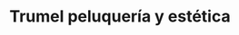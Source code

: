 ---
title: "Trumel peluquería y estética"
url: /sevilla/trumel-peluqueria-y-estetica/
shop: peluquería
---